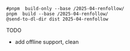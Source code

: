 
~~~
#pnpm  build-only --base /2025-04-renfollow/
pnpm  build --base /2025-04-renfollow/
@send-to-dl-dir dist 2025-04-renfollow
~~~

TODO

- add offline support, clean


